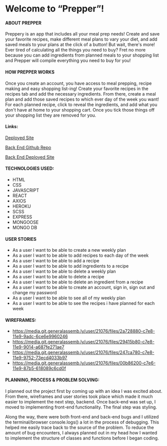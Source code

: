 # **Welcome to “Prepper”!**

#### ABOUT PREPPER
Preppery is an app that includes all your meal prep needs! Create and save your favorite recipes, make different meal plans to vary your diet, and add saved meals to your plans at the click of a button! But wait, there's more! Ever tired of calculating all the things you need to buy? Fret no more because you can add ingredients from planned meals to your shopping list and Prepper will compile everything you need to buy for you!

#### HOW PREPPER WORKS
Once you create an account, you have access to meal prepping, recipe making and easy shopping list-ing! Create your favorite recipes in the recipes tab and add the necessary ingredients. From there, create a meal plan and add those saved recipes to which ever day of the week you want! For each planned recipe, click to reveal the ingredients, and add what you don't have at home to your shopping cart. Once you tick those things off your shopping list they are removed for you.

#### Links:
[Deployed Site](https://britneyart80.github.io/capstone-client/#/)

[Back End Github Repo](https://github.com/britneyart80/capstone-backend)

[Back End Deployed Site](https://secure-oasis-68275.herokuapp.com/)

#### TECHNOLOGIES USED:
- HTML
- CSS
- JAVASCRIPT
- REACT
- AXIOS
- HEROKU
- SCSS
- EXPRESS
- MONGOOSE
- MONGO DB


#### USER STORIES
- As a user I want to be able to create a new weekly plan
- As a user I want to be able to add recipes to each day of the week
- As a user I want to be able to add a recipe
- As a user I want to be able to add ingredients to a recipe
- As a user I want to be able to delete a weekly plan
- As a user I want to be able to delete a recipe
- As a user I want to be able to delete an ingredient from a recipe
- As a user I want to be able to create an account, sign in, sign out and change my password
- As a user I want to be able to see all of my weekly plan
- As a user I want to be able to see the recipes i have planned for each week


#### WIREFRAMES:
- https://media.git.generalassemb.ly/user/21076/files/2a728880-c7e8-11e9-9adc-6ce6e9960246
- https://media.git.generalassemb.ly/user/21076/files/29415b80-c7e8-11e9-9014-a687fe271ae7
- https://media.git.generalassemb.ly/user/21076/files/247ca780-c7e8-11e9-9752-73ecd4033b97
- https://media.git.generalassemb.ly/user/21076/files/00b86200-c7e6-11e9-87b5-618089c6cd0f


#### PLANNING, PROCESS & PROBLEM SOLVING:
I planned out the project first by coming up with an idea I was excited about. From there, wireframes and user stories took place which made it much easier to implement the next step, backend. Once back-end was set up, I moved to implementing front-end functionality. The final step was styling.

Along the way, there were both front-end and back-end bugs and I utilized the terminal/browser console.logs() a lot in the process of debugging. This helped me easily trace back to the source of the problem. To reduce the amount of bug encounters, I always planned out in my head how I wanted to implement the structure of classes and functions before I began coding.
